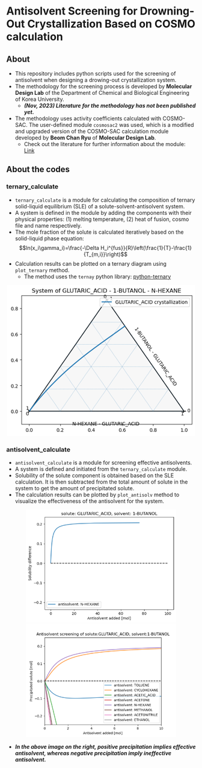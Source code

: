 # Antisolvent Screening for Drowning-Out Crystallization Based on COSMO calculation

## About

* This repository includes python scripts used for the screening of antisolvent when designing a drowing-out crystallization system.
* The methodology for the screening process is developed by **Molecular Design Lab** of the Department of Chemical and Biological Engineering of Korea University.
    * ***(Nov, 2023) Literature for the methodology has not been published yet.***
* The methodology uses activity coefficients calculated with COSMO-SAC. The user-defined module <code>cosmosac2</code> was used, which is a modified and upgraded version of the COSMO-SAC calculation module developed by **Beom Chan Ryu** of **Molecular Design Lab**.
  * Check out the literature for further information about the module: [Link](https://link.springer.com/article/10.1007/s10765-022-03141-7)

## About the codes
### ternary_calculate
* <code>ternary_calculate</code> is a module for calculating the composition of ternary solid-liquid equilibrium (SLE) of a solute-solvent-antisolvent system.
* A system is defined in the module by adding the components with their physical properties: (1) melting temperature, (2) heat of fusion, cosmo file and name respectively.
* The mole fraction of the solute is calculated iteratively based on the solid-liquid phase equation: $$ln(x_i\gamma_i)=\frac{-\Delta H_i^{fus}}{R}\left(\frac{1}{T}-\frac{1}{T_{m,i}}\right)$$
* Calculation results can be plotted on a ternary diagram using <code>plot_ternary</code> method.
    * The method uses the <code>ternay</code> python library: [python-ternary](https://github.com/marcharper/python-ternary)
<p align="center">
<img src="./images/ternary_data_plot.png" alt="ternary plot" width="500" height="400">
</p>

### antisolvent_calculate
* <code>antisolvent_calculate</code> is a module for screening effective antisolvents.
* A system is defined and initiated from the <code>ternary_calculate</code> module.
* Solubility of the solute component is obtained based on the SLE calculation. It is then subtracted from the total amount of solute in the system to get the amount of precipitated solute.
* The calculation results can be plotted by <code>plot_antisolv</code> method to visualize the effectiveness of the antisolvent for the system.

<p align="center">
<img src="./images/antisolvent_screening_plot.png" alt="single plot" width="400" height="300"/> <img src="./images/antisolvent_screening.png" alt="multiple plots" width="400" height="300">
</p>

* ***In the above image on the right, positive precipitation implies effective antisolvent, whereas negative precipitation imply ineffective antisolvent.***